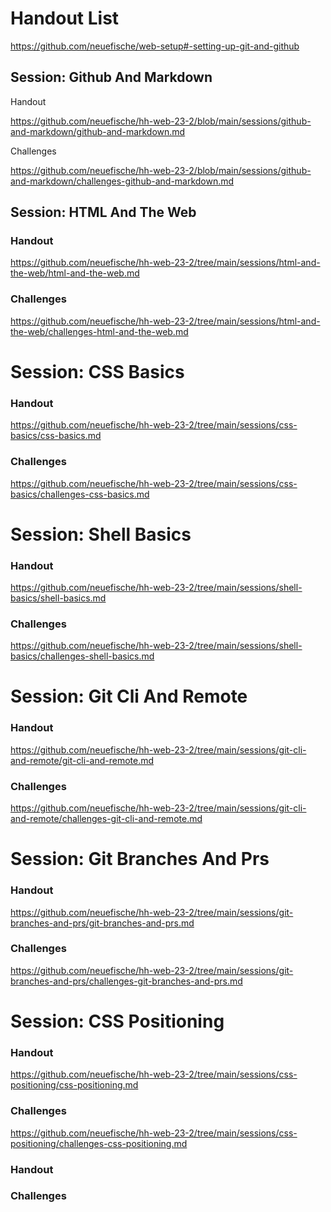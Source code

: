 # Handout List

https://github.com/neuefische/web-setup#-setting-up-git-and-github

## Session: Github And Markdown

Handout

https://github.com/neuefische/hh-web-23-2/blob/main/sessions/github-and-markdown/github-and-markdown.md

Challenges

https://github.com/neuefische/hh-web-23-2/blob/main/sessions/github-and-markdown/challenges-github-and-markdown.md

## Session: HTML And The Web

### Handout

https://github.com/neuefische/hh-web-23-2/tree/main/sessions/html-and-the-web/html-and-the-web.md

### Challenges

https://github.com/neuefische/hh-web-23-2/tree/main/sessions/html-and-the-web/challenges-html-and-the-web.md

# Session: CSS Basics

### Handout

https://github.com/neuefische/hh-web-23-2/tree/main/sessions/css-basics/css-basics.md

### Challenges

https://github.com/neuefische/hh-web-23-2/tree/main/sessions/css-basics/challenges-css-basics.md

# Session: Shell Basics

### Handout

https://github.com/neuefische/hh-web-23-2/tree/main/sessions/shell-basics/shell-basics.md

### Challenges

https://github.com/neuefische/hh-web-23-2/tree/main/sessions/shell-basics/challenges-shell-basics.md

# Session: Git Cli And Remote

### Handout

https://github.com/neuefische/hh-web-23-2/tree/main/sessions/git-cli-and-remote/git-cli-and-remote.md

### Challenges

https://github.com/neuefische/hh-web-23-2/tree/main/sessions/git-cli-and-remote/challenges-git-cli-and-remote.md

# Session: Git Branches And Prs

### Handout

https://github.com/neuefische/hh-web-23-2/tree/main/sessions/git-branches-and-prs/git-branches-and-prs.md

### Challenges

https://github.com/neuefische/hh-web-23-2/tree/main/sessions/git-branches-and-prs/challenges-git-branches-and-prs.md

# Session: CSS Positioning

### Handout

https://github.com/neuefische/hh-web-23-2/tree/main/sessions/css-positioning/css-positioning.md

### Challenges

https://github.com/neuefische/hh-web-23-2/tree/main/sessions/css-positioning/challenges-css-positioning.md

### Handout

### Challenges
